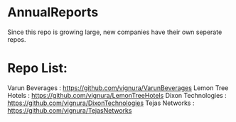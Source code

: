 # AnnualReports
Since this repo is growing large, new companies have their own seperate repos.

# Repo List:
Varun Beverages                       : https://github.com/vignura/VarunBeverages
Lemon Tree Hotels                     : https://github.com/vignura/LemonTreeHotels
Dixon Technologies                    : https://github.com/vignura/DixonTechnologies
Tejas Networks                        : https://github.com/vignura/TejasNetworks

